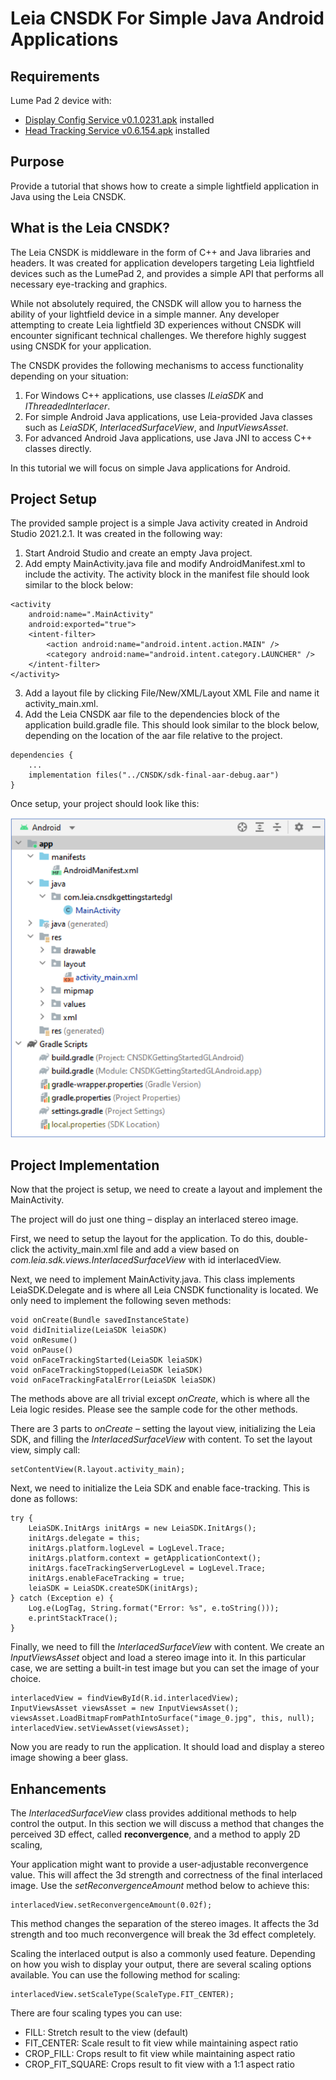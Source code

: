 # Leia CNSDK For Simple Java Android Applications

## Requirements
Lume Pad 2 device with:

* [Display Config Service v0.1.0231.apk](https://drive.google.com/file/d/1oAsbjSmQ6gkDQ85HVxV3-ZL4wbvI0_gp/view) installed
* [Head Tracking Service v0.6.154.apk](https://drive.google.com/file/d/1Ixr3rBLaRdiTM6PZAbhapjq12GBM2nXd/view) installed

## Purpose
Provide a tutorial that shows how to create a simple lightfield application in Java using the Leia CNSDK.


## What is the Leia CNSDK?

The Leia CNSDK is middleware in the form of C++ and Java libraries and headers. It was created for application developers targeting Leia lightfield devices such as the LumePad 2, and provides a simple API that performs all necessary eye-tracking and graphics.

While not absolutely required, the CNSDK will allow you to harness the ability of your lightfield device in a simple manner. Any developer attempting to create Leia lightfield 3D experiences without CNSDK will encounter significant technical challenges. We therefore highly suggest using CNSDK for your application.

The CNSDK provides the following mechanisms to access functionality depending on your situation:

1. For Windows C++ applications, use classes *ILeiaSDK* and *IThreadedInterlacer*.
2. For simple Android Java applications, use Leia-provided Java classes such as *LeiaSDK*, *InterlacedSurfaceView*, and *InputViewsAsset*.
3. For advanced Android Java applications, use Java JNI to access C++ classes directly.

In this tutorial we will focus on simple Java applications for Android.


## Project Setup

The provided sample project is a simple Java activity created in Android Studio 2021.2.1. It was created in the following way:
1. Start Android Studio and create an empty Java project.
2. Add empty MainActivity.java file and modify AndroidManifest.xml to include the activity. The activity block in the manifest file should look similar to the block below:

```
<activity 
    android:name=".MainActivity" 
    android:exported="true"> 
    <intent-filter> 
        <action android:name="android.intent.action.MAIN" /> 
        <category android:name="android.intent.category.LAUNCHER" /> 
    </intent-filter>
</activity>
```

3. Add a layout file by clicking File/New/XML/Layout XML File and name it activity_main.xml.
4. Add the Leia CNSDK aar file to the dependencies block of the application build.gradle file. This should look similar to the block below, depending on the location of the aar file relative to the project.

```
dependencies {
    ... 
    implementation files("../CNSDK/sdk-final-aar-debug.aar") 
}
```

Once setup, your project should look like this:

![alt text](https://github.com/LeiaInc/CNSDKGettingStartedGLAndroid/blob/main/ReadmeFiles/Screen%20Shot%202023-03-15%20at%203.59.58%20PM.png)


## Project Implementation

Now that the project is setup, we need to create a layout and implement the MainActivity.

The project will do just one thing – display an interlaced stereo image.

First, we need to setup the layout for the application. To do this, double-click the activity_main.xml file and add a view based on *com.leia.sdk.views.InterlacedSurfaceView* with id interlacedView.

Next, we need to implement MainActivity.java. This class implements LeiaSDK.Delegate and is where all Leia CNSDK functionality is located. We only need to implement the following seven methods:

```
void onCreate(Bundle savedInstanceState) 
void didInitialize(LeiaSDK leiaSDK)
void onResume() 
void onPause() 
void onFaceTrackingStarted(LeiaSDK leiaSDK) 
void onFaceTrackingStopped(LeiaSDK leiaSDK) 
void onFaceTrackingFatalError(LeiaSDK leiaSDK)
```

The methods above are all trivial except *onCreate*, which is where all the Leia logic resides. Please see the sample code for the other methods.

There are 3 parts to *onCreate* – setting the layout view, initializing the Leia SDK, and filling the *InterlacedSurfaceView* with content.
To set the layout view, simply call:

```
setContentView(R.layout.activity_main);
```

Next, we need to initialize the Leia SDK and enable face-tracking. This is done as follows:

```
try { 
    LeiaSDK.InitArgs initArgs = new LeiaSDK.InitArgs(); 
    initArgs.delegate = this; 
    initArgs.platform.logLevel = LogLevel.Trace; 
    initArgs.platform.context = getApplicationContext(); 
    initArgs.faceTrackingServerLogLevel = LogLevel.Trace; 
    initArgs.enableFaceTracking = true; 
    leiaSDK = LeiaSDK.createSDK(initArgs); 
} catch (Exception e) {
    Log.e(LogTag, String.format("Error: %s", e.toString()));
    e.printStackTrace(); 
}
```


Finally, we need to fill the *InterlacedSurfaceView* with content. We create an *InputViewsAsset* object and load a stereo image into it. In this particular case, we are setting a built-in test image but you can set the image of your choice.

```
interlacedView = findViewById(R.id.interlacedView); 
InputViewsAsset viewsAsset = new InputViewsAsset(); 
viewsAsset.LoadBitmapFromPathIntoSurface("image_0.jpg", this, null); 
interlacedView.setViewAsset(viewsAsset);
```

Now you are ready to run the application. It should load and display a stereo image showing a beer glass.

## Enhancements

The *InterlacedSurfaceView* class provides additional methods to help control the output. In this section we will discuss a method that changes the perceived 3D effect, called **reconvergence**, and a method to apply 2D scaling,

Your application might want to provide a user-adjustable reconvergence value. This will affect the 3d strength and correctness of the final interlaced image. Use the *setReconvergenceAmount* method below to achieve this:

```
interlacedView.setReconvergenceAmount(0.02f);
```

This method changes the separation of the stereo images. It affects the 3d strength and too much reconvergence will break the 3d effect completely.

Scaling the interlaced output is also a commonly used feature. Depending on how you wish to display your output, there are several scaling options available. You can use the following method for scaling:

```
interlacedView.setScaleType(ScaleType.FIT_CENTER);
```

There are four scaling types you can use:

* FILL: Stretch result to the view (default)
* FIT_CENTER: Scale result to fit view while maintaining aspect ratio
* CROP_FILL: Crops result to fit view while maintaining aspect ratio
* CROP_FIT_SQUARE: Crops result to fit view with a 1:1 aspect ratio